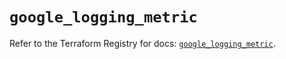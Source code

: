 # `google_logging_metric`

Refer to the Terraform Registry for docs: [`google_logging_metric`](https://registry.terraform.io/providers/hashicorp/google/5.45.2/docs/resources/logging_metric).
